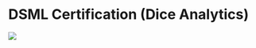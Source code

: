 # DSML Certification (Dice Analytics)
                                        
<img src="https://dice.pk/app/certificate-public-link/zyOXfWQZK5MSECIbF0sDp3UiqnwevAgm8RTdBrY91tlxakj7P4"/>
